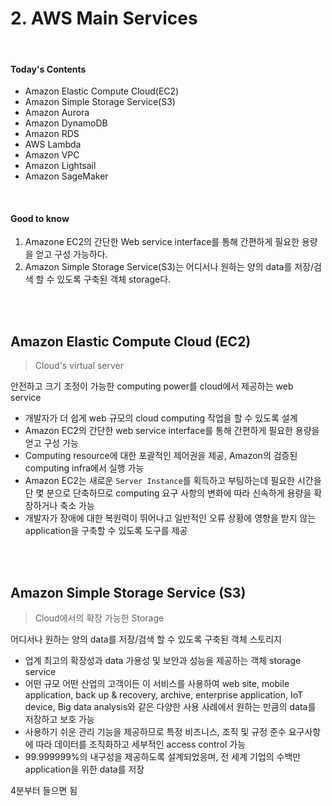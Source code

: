 # 2. AWS Main Services

<br>

#### Today's Contents

- Amazon Elastic Compute Cloud(EC2)
- Amazon Simple Storage Service(S3)
- Amazon Aurora
- Amazon DynamoDB
- Amazon RDS
- AWS Lambda
- Amazon VPC
- Amazon Lightsail
- Amazon SageMaker

<br>

#### Good to know

1. Amazone EC2의 간단한 Web service interface를 통해 간편하게 필요한 용량을 얻고 구성 가능하다.
2. Amazon Simple Storage Service(S3)는 어디서나 원하는 양의 data를 저장/검색 할 수 있도록 구축된 객체 storage다.

<br>

<br>

## Amazon Elastic Compute Cloud (EC2)

> Cloud's virtual server

안전하고 크기 조정이 가능한 computing power를 cloud에서 제공하는 web service

- 개발자가 더 쉽게 web 규모의 cloud computing 작업을 할 수 있도록 설계
- Amazon EC2의 간단한 web service interface를 통해 간편하게 필요한 용량을 얻고 구성 가능
- Computing resource에 대한 포괄적인 제어권을 제공, Amazon의 검증된 computing infra에서 실행 가능
- Amazon EC2는 새로운 `Server Instance`를 획득하고 부팅하는데 필요한 시간을 단 몇 분으로 단축하므로 computing 요구 사항의 변화에 따라 신속하게 용량을 확장하거나 축소 가능
- 개발자가 장애에 대한 복원력이 뛰어나고 일반적인 오류 상황에 영향을 받지 않는 application을 구축할 수 있도록 도구를 제공

<br>

<br>

## Amazon Simple Storage Service (S3)

> Cloud에서의 확장 가능한 Storage

어디서나 원하는 양의 data를 저장/검색 할 수 있도록 구축된 객체 스토리지

- 업계 최고의 확장성과 data 가용성 및 보안과 성능을 제공하는 객체 storage service
- 어떤 규모 어떤 산업의 고객이든 이 서비스를 사용하여 web site, mobile application, back up & recovery, archive, enterprise application, IoT device, Big data analysis와 같은 다양한 사용 사례에서 원하는 만큼의 data를 저장하고 보호 가능
- 사용하기 쉬운 관리 기능을 제공하므로 특정 비즈니스, 조직 및 규정 준수 요구사항에 따라 데이터를 조직화하고 세부적인 access control 가능
- 99.999999%의 내구성을 제공하도록 설계되었응며, 전 세계 기업의 수백만 application을 위한 data를 저장



4분부터 들으면 됨
